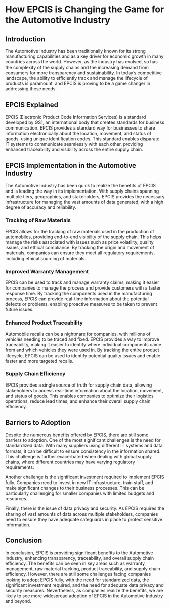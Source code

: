 # How EPCIS is Changing the Game for the Automotive Industry
## Introduction
The Automotive Industry has been traditionally known for its strong manufacturing capabilities and as a key driver for economic growth in many countries across the world. However, as the industry has evolved, so has the complexity of the supply chains and the increasing demand from consumers for more transparency and sustainability. In today’s competitive landscape, the ability to efficiently track and manage the lifecycle of products is paramount, and EPCIS is proving to be a game changer in addressing these needs.

## EPCIS Explained
EPCIS (Electronic Product Code Information Services) is a standard developed by GS1, an international body that creates standards for business communication. EPCIS provides a standard way for businesses to share information electronically about the location, movement, and status of goods, using unique identification codes. This standard enables disparate IT systems to communicate seamlessly with each other, providing enhanced traceability and visibility across the entire supply chain.

## EPCIS Implementation in the Automotive Industry
The Automotive Industry has been quick to realize the benefits of EPCIS and is leading the way in its implementation. With supply chains spanning multiple tiers, geographies, and stakeholders, EPCIS provides the necessary infrastructure for managing the vast amounts of data generated, with a high degree of accuracy and reliability.

### Tracking of Raw Materials
EPCIS allows for the tracking of raw materials used in the production of automobiles, providing end-to-end visibility of the supply chain. This helps manage the risks associated with issues such as price volatility, quality issues, and ethical compliance. By tracking the origin and movement of materials, companies can ensure they meet all regulatory requirements, including ethical sourcing of materials.

### Improved Warranty Management
EPCIS can be used to track and manage warranty claims, making it easier for companies to manage the process and provide customers with a faster response time. By tracking the components used in the manufacturing process, EPCIS can provide real-time information about the potential defects or problems, enabling proactive measures to be taken to prevent future issues.

### Enhanced Product Traceability
Automobile recalls can be a nightmare for companies, with millions of vehicles needing to be traced and fixed. EPCIS provides a way to improve traceability, making it easier to identify where individual components came from and which vehicles they were used in. By tracking the entire product lifecycle, EPCIS can be used to identify potential quality issues and enable faster and more targeted recalls.

### Supply Chain Efficiency
EPCIS provides a single source of truth for supply chain data, allowing stakeholders to access real-time information about the location, movement, and status of goods. This enables companies to optimize their logistics operations, reduce lead times, and enhance their overall supply chain efficiency.

## Barriers to Adoption
Despite the numerous benefits offered by EPCIS, there are still some barriers to adoption. One of the most significant challenges is the need for standardized data. With many suppliers using different IT systems and data formats, it can be difficult to ensure consistency in the information shared. This challenge is further exacerbated when dealing with global supply chains, where different countries may have varying regulatory requirements.

Another challenge is the significant investment required to implement EPCIS fully. Companies need to invest in new IT infrastructure, train staff, and make significant changes to their business processes. This can be particularly challenging for smaller companies with limited budgets and resources.

Finally, there is the issue of data privacy and security. As EPCIS requires the sharing of vast amounts of data across multiple stakeholders, companies need to ensure they have adequate safeguards in place to protect sensitive information.

## Conclusion
In conclusion, EPCIS is providing significant benefits to the Automotive Industry, enhancing transparency, traceability, and overall supply chain efficiency. The benefits can be seen in key areas such as warranty management, raw material tracking, product traceability, and supply chain efficiency. However, there are still some challenges facing companies looking to adopt EPCIS fully, with the need for standardized data, the significant investment required, and the need for adequate data privacy and security measures. Nevertheless, as companies realize the benefits, we are likely to see more widespread adoption of EPCIS in the Automotive Industry and beyond.
